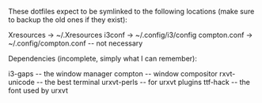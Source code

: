 These dotfiles expect to be symlinked to the following locations (make sure to backup the old ones if they exist):

Xresources -> ~/.Xresources
i3conf -> ~/.config/i3/config
compton.conf -> ~/.config/compton.conf -- not necessary

Dependencies (incomplete, simply what I can remember):

i3-gaps        -- the window manager
compton        -- window compositor
rxvt-unicode   -- the best terminal
urxvt-perls    -- for urxvt plugins
ttf-hack       -- the font used by urxvt
